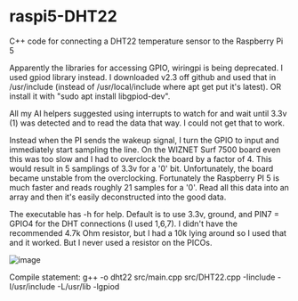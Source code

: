 # raspi5-DHT22
C++ code for connecting a DHT22 temperature sensor to the Raspberry Pi 5

Apparently the libraries for accessing GPIO, wiringpi is being deprecated.
I used gpiod library instead.  I downloaded v2.3 off github and used that
in /usr/include (instead of /usr/local/include where apt get put it's latest).
OR install it with "sudo apt install libgpiod-dev".

All my AI helpers suggested using interrupts to watch for and wait until
3.3v (1) was detected and to read the data that way.  I could not get
that to work.

Instead when the PI sends the wakeup signal, I turn the GPIO to input
and immediately start sampling the line.  On the WIZNET Surf 7500 board
even this was too slow and I had to overclock the board by a factor of 4.
This would result in 5 samplings of 3.3v for a '0' bit.  Unfortunately,
the board became unstable from the overclocking.  Fortunately the
Raspberry PI 5 is much faster and reads roughly 21 samples for a '0'.  Read
all this data into an array and then it's easily deconstructed into the
good data.

The executable has -h for help.  Default is to use 3.3v, ground, and PIN7 = GPIO4 for
the DHT connections (I used 1,6,7).  I didn't have the recommended 4.7k Ohm resistor, but I had a 10k
lying around so I used that and it worked.  But I never used a resistor on the PICOs.

![image](https://github.com/user-attachments/assets/f5854292-9264-40d1-b415-f4fd901e9641)


Compile statement: g++ -o dht22 src/main.cpp src/DHT22.cpp -Iinclude -I/usr/include -L/usr/lib -lgpiod

